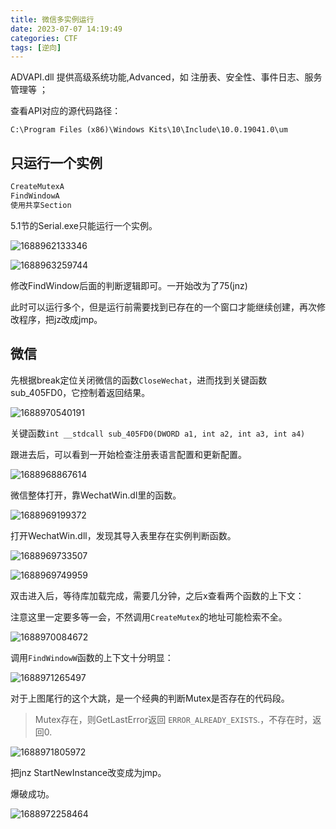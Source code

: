 ```yaml
---
title: 微信多实例运行
date: 2023-07-07 14:19:49
categories: CTF
tags: [逆向]
---
```


 ADVAPI.dll  提供高级系统功能,Advanced，如 注册表、安全性、事件日志、服务管理等 ；

查看API对应的源代码路径：

```
C:\Program Files (x86)\Windows Kits\10\Include\10.0.19041.0\um
```

## 只运行一个实例

```c
CreateMutexA
FindWindowA
使用共享Section
```

5.1节的Serial.exe只能运行一个实例。

![1688962133346](Pediy01/1688962133346.png)

![1688963259744](Pediy01/1688963259744.png)

修改FindWindow后面的判断逻辑即可。一开始改为了75(jnz)

此时可以运行多个，但是运行前需要找到已存在的一个窗口才能继续创建，再次修改程序，把jz改成jmp。

## 微信

先根据break定位关闭微信的函数`CloseWechat`，进而找到关键函数sub_405FD0，它控制着返回结果。

![1688970540191](Pediy01/1688970540191.png)

关键函数`int __stdcall sub_405FD0(DWORD a1, int a2, int a3, int a4)`

跟进去后，可以看到一开始检查注册表语言配置和更新配置。

![1688968867614](Pediy01/1688968867614.png)

微信整体打开，靠WechatWin.dl里的函数。

![1688969199372](Pediy01/1688969199372.png)

打开WechatWin.dll，发现其导入表里存在实例判断函数。

![1688969733507](Pediy01/1688969733507.png)

![1688969749959](Pediy01/1688969749959.png)

双击进入后，等待库加载完成，需要几分钟，之后x查看两个函数的上下文：

注意这里一定要多等一会，不然调用`CreateMutex`的地址可能检索不全。

![1688970084672](Pediy01/1688970084672.png)

调用`FindWindowW`函数的上下文十分明显：

![1688971265497](Pediy01/1688971265497.png)

对于上图尾行的这个大跳，是一个经典的判断Mutex是否存在的代码段。

> Mutex存在，则GetLastError返回 `ERROR_ALREADY_EXISTS`.，不存在时，返回0.

![1688971805972](Pediy01/1688971805972.png)

把jnz StartNewInstance改变成为jmp。

爆破成功。

![1688972258464](Pediy01/1688972258464.png)